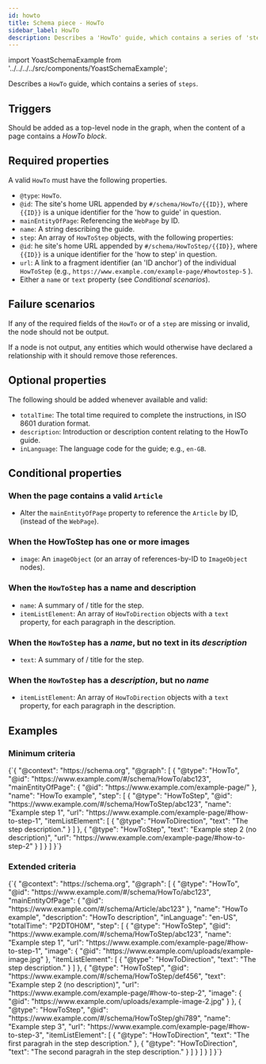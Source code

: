 ```yaml
---
id: howto
title: Schema piece - HowTo
sidebar_label: HowTo
description: Describes a 'HowTo' guide, which contains a series of 'steps'.
---
```

import YoastSchemaExample from '../../../../src/components/YoastSchemaExample';

Describes a `HowTo` guide, which contains a series of `steps`.

## Triggers
Should be added as a top-level node in the graph, when the content of a page contains a *HowTo block*.

## Required properties
A valid `HowTo` must have the following properties.

* `@type`: `HowTo`.
* `@id`: The site's home URL appended by `#/schema/HowTo/{{ID}}`, where `{{ID}}` is a unique identifier for the 'how to guide' in question.
* `mainEntityOfPage`: Referencing the `WebPage` by ID.
* `name`: A string describing the guide.
* `step`: An array of `HowToStep` objects, with the following properties:
 * `@id`: he site's home URL appended by `#/schema/HowToStep/{{ID}}`, where `{{ID}}` is a unique identifier for the 'how to step' in question.
 * `url`: A link to a fragment identifier (an 'ID anchor') of the individual `HowToStep` (e.g., `https://www.example.com/example-page/#howtostep-5` ).
 * Either a `name` or `text` property (see *Conditional scenarios*).

## Failure scenarios
If any of the required fields of the `HowTo` or of a `step` are missing or invalid, the node should not be output.

If a node is not output, any entities which would otherwise have declared a relationship with it should remove those references.

## Optional properties
The following should be added whenever available and valid:

* `totalTime`: The total time required to complete the instructions, in ISO 8601 duration format.
* `description`: Introduction or description content relating to the HowTo guide.
* `inLanguage`: The language code for the guide; e.g., `en-GB`.

## Conditional properties

### When the page contains a valid `Article`
* Alter the `mainEntityOfPage` property to reference the `Article` by ID, (instead of the `WebPage`).

### When the HowToStep has one or more images
* `image`: An `imageObject` (or an array of references-by-ID to `ImageObject` nodes).

### When the `HowToStep` has a name and description
* `name`: A summary of / title for the step.
* `itemListElement`: An array of `HowToDirection` objects with a `text` property, for each paragraph in the description.

### When the `HowToStep` has a *name*, but no text in its *description*
* `text`: A summary of / title for the step.

### When the `HowToStep` has a *description*, but no *name*
* `itemListElement`: An array of `HowToDirection` objects with a `text` property, for each paragraph in the description.

## Examples

### Minimum criteria

<YoastSchemaExample>
{`{
      "@context": "https://schema.org",
      "@graph": [
          {
              "@type": "HowTo",
              "@id": "https://www.example.com/#/schema/HowTo/abc123",
              "mainEntityOfPage": {
                  "@id": "https://www.example.com/example-page/"
              },
              "name": "HowTo example",
              "step": [
                  {
                      "@type": "HowToStep",
                      "@id": "https://www.example.com/#/schema/HowToStep/abc123",
                      "name": "Example step 1",
                      "url": "https://www.example.com/example-page/#how-to-step-1",
                      "itemListElement": [
                          {
                              "@type": "HowToDirection",
                              "text": "The step description."
                          }
                      ]
                  },
                  {
                      "@type": "HowToStep",
                      "text": "Example step 2 (no description)",
                      "url": "https://www.example.com/example-page/#how-to-step-2"
                  }
              ]
          }
      ]
  }`}
</YoastSchemaExample>

### Extended criteria

<YoastSchemaExample>
{`{
      "@context": "https://schema.org",
      "@graph": [
          {
              "@type": "HowTo",
              "@id": "https://www.example.com/#/schema/HowTo/abc123",
              "mainEntityOfPage": {
                  "@id": "https://www.example.com/#/schema/Article/abc123"
              },
              "name": "HowTo example",
              "description": "HowTo description",
              "inLanguage": "en-US",
              "totalTime": "P2DT0H0M",
              "step": [
                  {
                      "@type": "HowToStep",
                      "@id": "https://www.example.com/#/schema/HowToStep/abc123",
                      "name": "Example step 1",
                      "url": "https://www.example.com/example-page/#how-to-step-1",
                      "image": {
                          "@id": "https://www.example.com/uploads/example-image.jpg"
                      },
                      "itemListElement": [
                          {
                              "@type": "HowToDirection",
                              "text": "The step description."
                          }
                      ]
                  },
                  {
                      "@type": "HowToStep",
                      "@id": "https://www.example.com/#/schema/HowToStep/def456",
                      "text": "Example step 2 (no description)",
                      "url": "https://www.example.com/example-page/#how-to-step-2",
                      "image": {
                          "@id": "https://www.example.com/uploads/example-image-2.jpg"
                      }
                  },
                  {
                      "@type": "HowToStep",
                      "@id": "https://www.example.com/#/schema/HowToStep/ghi789",
                      "name": "Example step 3",
                      "url": "https://www.example.com/example-page/#how-to-step-3",
                      "itemListElement": [
                          {
                              "@type": "HowToDirection",
                              "text": "The first paragrah in the step description."
                          },
                          {
                              "@type": "HowToDirection",
                              "text": "The second paragrah in the step description."
                          }
                      ]
                  }
              ]
          }
      ]
  }`}
</YoastSchemaExample>

